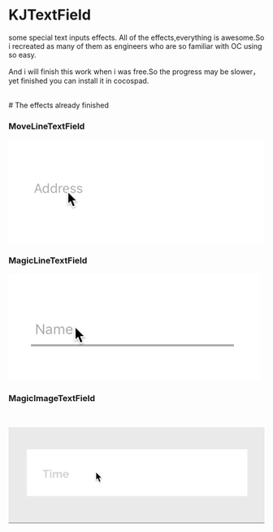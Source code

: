 # KJTextField


some special text inputs effects. All of the effects,everything is awesome.So i recreated as many of them as engineers who are so familiar with OC using so easy.

And i will finish this work when i was free.So the progress may be slower，yet finished you can install it in cocospad.

</br>
# The effects already finished

### MoveLineTextField

![](./Screenshots/moveTextField.gif)

### MagicLineTextField

![](./Screenshots/magicTextField.gif)

### MagicImageTextField

</br>

![](./Screenshots/MagicImageTextField.gif)